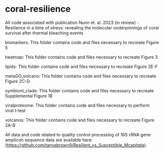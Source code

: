 # coral-resilience

All code associated with publication Nunn et. al. 2023 (in review) - Resilience in a time of stress: revealing the molecular underpinnings of coral survival after thermal bleaching events

biomarkers: This folder contains code and files necessary to recreate Figure 5

heatmap: This folder contains code and files necessary to recreate Figure 3

lipids: This folder contains code and files necessary to recreate Figure 2E-F

metaGO_volcano: This folder contains code and files necessary to recreate Figure 2C-D

symbiont_clade: This folder contains code and files necessary to recreate Supplemental Figure 1B

viralproteome: This folder contains code and files necessary to perform viral t-test

volcanos: This folder contains code and files necessary to recreate Figure 2A-B

All data and code related to quality control processing of 16S rRNA gene amplicon sequence data are available here: (https://github.com/tanyabrown9/Resilient_vs_Susceptible_Mcapitata). 
